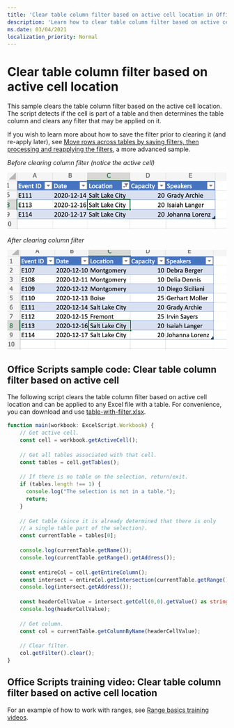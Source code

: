 ```yaml
---
title: 'Clear table column filter based on active cell location in Office Scripts'
description: 'Learn how to clear table column filter based on active cell location.'
ms.date: 03/04/2021
localization_priority: Normal
---
```


# Clear table column filter based on active cell location

This sample clears the table column filter based on the active cell location. The script detects if the cell is part of a table and then determines the table column and clears any filter that may be applied on it.

If you wish to learn more about how to save the filter prior to clearing it (and re-apply later), see [Move rows across tables by saving filters, then processing and reapplying the filters](move-rows-across-tables.md), a more advanced sample.

_Before clearing column filter (notice the active cell)_

![Before clearing column filter](../../images/before-filter-applied.png)

_After clearing column filter_

![After clearing column filter](../../images/after-filter-cleared.png)

## Office Scripts sample code: Clear table column filter based on active cell

The following script clears the table column filter based on active cell location and can be applied to any Excel file with a table. For convenience, you can download and use <a href="table-with-filter.xlsx">table-with-filter.xlsx</a>.

```TypeScript
function main(workbook: ExcelScript.Workbook) {
    // Get active cell.
    const cell = workbook.getActiveCell();

    // Get all tables associated with that cell.
    const tables = cell.getTables();
    
    // If there is no table on the selection, return/exit.
    if (tables.length !== 1) {
      console.log("The selection is not in a table.");
      return;
    }

    // Get table (since it is already determined that there is only
    // a single table part of the selection).
    const currentTable = tables[0];

    console.log(currentTable.getName());
    console.log(currentTable.getRange().getAddress());

    const entireCol = cell.getEntireColumn();
    const intersect = entireCol.getIntersection(currentTable.getRange());
    console.log(intersect.getAddress());

    const headerCellValue = intersect.getCell(0,0).getValue() as string;
    console.log(headerCellValue);

    // Get column.
    const col = currentTable.getColumnByName(headerCellValue);

    // Clear filter.
    col.getFilter().clear();
}
```

## Office Scripts training video: Clear table column filter based on active cell location

For an example of how to work with ranges, see [Range basics training videos](range-basics.md#office-scripts-training-videos-range-basics).
